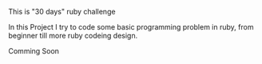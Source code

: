 This is "30 days" ruby challenge


In this Project I try to code some basic programming problem in ruby, from beginner till more ruby codeing design.


Comming Soon
